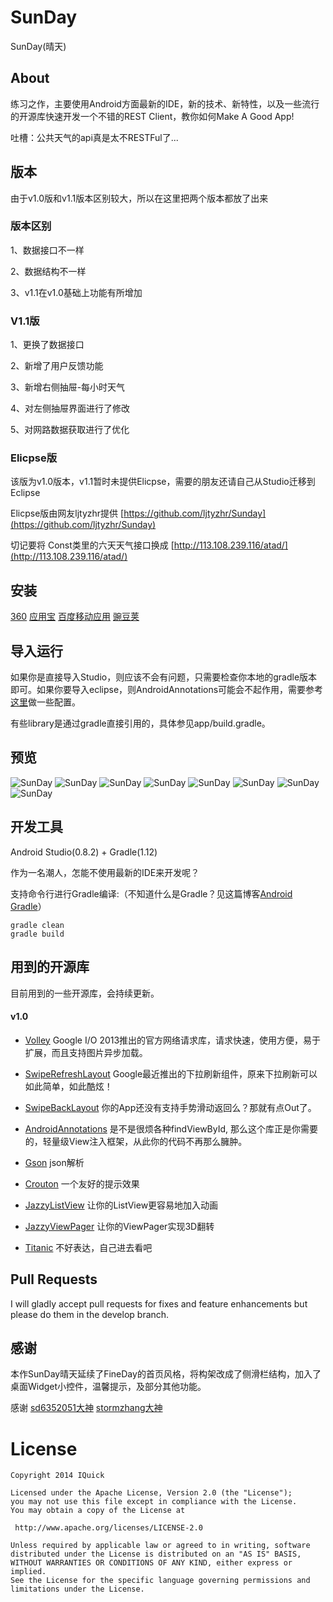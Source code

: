 SunDay
=====================
SunDay(晴天)

## About

练习之作，主要使用Android方面最新的IDE，新的技术、新特性，以及一些流行的开源库快速开发一个不错的REST Client，教你如何Make A Good App! 

吐槽：公共天气的api真是太不RESTFul了...

## 版本
由于v1.0版和v1.1版本区别较大，所以在这里把两个版本都放了出来

### 版本区别
1、数据接口不一样

2、数据结构不一样

3、v1.1在v1.0基础上功能有所增加

### V1.1版
1、更换了数据接口

2、新增了用户反馈功能

3、新增右侧抽屉-每小时天气

4、对左侧抽屉界面进行了修改

5、对网路数据获取进行了优化

### Elicpse版
该版为v1.0版本，v1.1暂时未提供Elicpse，需要的朋友还请自己从Studio迁移到Eclipse

Elicpse版由网友ljtyzhr提供 [https://github.com/ljtyzhr/Sunday](https://github.com/ljtyzhr/Sunday)

切记要将 Const类里的六天天气接口换成 [http://113.108.239.116/atad/](http://113.108.239.116/atad/)

## 安装

[360](http://zhushou.360.cn/detail/index/soft_id/1893987?recrefer=SE_D_sunday)  [应用宝](http://android.myapp.com/myapp/detail.htm?apkName=tk.woppo.sunday)  [百度移动应用](http://as.baidu.com/a/item?docid=6751865&pre=web_am_se)  [豌豆荚](http://www.wandoujia.com/apps/tk.woppo.sunday)

## 导入运行

如果你是直接导入Studio，则应该不会有问题，只需要检查你本地的gradle版本即可。如果你要导入eclipse，则AndroidAnnotations可能会不起作用，需要参考[这里](https://github.com/excilys/androidannotations/wiki)做一些配置。

有些library是通过gradle直接引用的，具体参见app/build.gradle。

## 预览

![SunDay](https://github.com/iQuick/SunDay/blob/master/art/1.png)
![SunDay](https://github.com/iQuick/SunDay/blob/master/art/2.png)
![SunDay](https://github.com/iQuick/SunDay/blob/master/art/3.png)
![SunDay](https://github.com/iQuick/SunDay/blob/master/art/4.png)
![SunDay](https://github.com/iQuick/SunDay/blob/master/art/5.png)
![SunDay](https://github.com/iQuick/SunDay/blob/master/art/6.png)
![SunDay](https://github.com/iQuick/SunDay/blob/master/art/7.png)
![SunDay](https://github.com/iQuick/SunDay/blob/master/art/8.png)

## 开发工具

Android Studio(0.8.2) + Gradle(1.12)

作为一名潮人，怎能不使用最新的IDE来开发呢？

支持命令行进行Gradle编译:（不知道什么是Gradle？见这篇博客[Android Gradle](http://stormzhang.github.io/android/2014/02/28/android-gradle/)）

    gradle clean
    gradle build

## 用到的开源库

目前用到的一些开源库，会持续更新。

#### v1.0

* [Volley](https://android.googlesource.com/platform/frameworks/volley) Google I/O 2013推出的官方网络请求库，请求快速，使用方便，易于扩展，而且支持图片异步加载。

* [SwipeRefreshLayout](http://stormzhang.github.io/android/2014/03/29/android-swiperefreshlayout/) Google最近推出的下拉刷新组件，原来下拉刷新可以如此简单，如此酷炫！

* [SwipeBackLayout](https://github.com/Issacw0ng/SwipeBackLayout) 你的App还没有支持手势滑动返回么？那就有点Out了。

* [AndroidAnnotations](https://github.com/excilys/androidannotations/wiki) 是不是很烦各种findViewById, 那么这个库正是你需要的，轻量级View注入框架，从此你的代码不再那么臃肿。

* [Gson](https://github.com/eatnumber1/google-gson) json解析

* [Crouton](https://github.com/keyboardsurfer/Crouton) 一个友好的提示效果

* [JazzyListView](https://github.com/twotoasters/JazzyListView) 让你的ListView更容易地加入动画

* [JazzyViewPager](https://github.com/jfeinstein10/JazzyViewPager) 让你的ViewPager实现3D翻转

* [Titanic](https://github.com/RomainPiel/Titanic) 不好表达，自己进去看吧


## Pull Requests

I will gladly accept pull requests for fixes and feature enhancements but please do them in the develop branch.

## 感谢

本作SunDay晴天延续了FineDay的首页风格，将构架改成了侧滑栏结构，加入了桌面Widget小控件，温馨提示，及部分其他功能。

感谢 [sd6352051大神](https://github.com/sd6352051/FineDay) [stormzhang大神](https://github.com/stormzhang/9GAG/blob/master/README.md)

License
============

    Copyright 2014 IQuick

	Licensed under the Apache License, Version 2.0 (the "License");
	you may not use this file except in compliance with the License.
	You may obtain a copy of the License at

     http://www.apache.org/licenses/LICENSE-2.0

	Unless required by applicable law or agreed to in writing, software
	distributed under the License is distributed on an "AS IS" BASIS,
	WITHOUT WARRANTIES OR CONDITIONS OF ANY KIND, either express or implied.
	See the License for the specific language governing permissions and
	limitations under the License.
